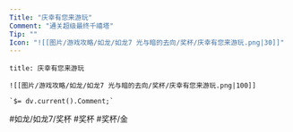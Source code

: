 ```yaml
---
Title: "庆幸有您来游玩"
Comment: "通关超级最终千禧塔"
Tip: ""
Icon: "![[图片/游戏攻略/如龙/如龙7 光与暗的去向/奖杯/庆幸有您来游玩.png|30]]"
---
```

```ad-common-gold-trophy
title: 庆幸有您来游玩

![[图片/游戏攻略/如龙/如龙7 光与暗的去向/奖杯/庆幸有您来游玩.png|100]]

`$= dv.current().Comment;`

```

#如龙/如龙7/奖杯 #奖杯 #奖杯/金
